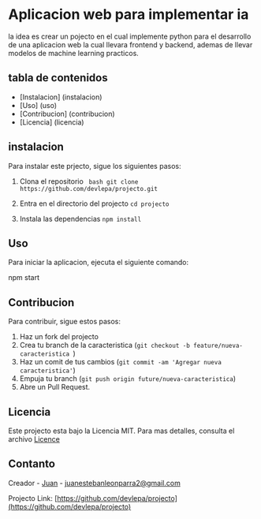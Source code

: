 # Aplicacion web para implementar ia
la idea es crear un pojecto en el cual implemente python para el desarrollo de una aplicacion web la cual llevara frontend y backend, ademas de llevar modelos de machine learning practicos.

## tabla de contenidos

- [Instalacion] (instalacion)
- [Uso] (uso)
- [Contribucion] (contribucion)
- [Licencia] (licencia)

## instalacion

Para instalar este prjecto, sigue los siguientes pasos:

1. Clona el repositorio
    `` bash git clone https://github.com/devlepa/projecto.git``

2. Entra en el directorio del projecto
    ``` cd projecto ```
3. Instala las dependencias
    ``` npm install ```

## Uso

Para iniciar la aplicacion, ejecuta el siguiente comando:

npm start

## Contribucion

Para contribuir, sigue estos pasos:

1. Haz un fork del projecto
2. Crea tu branch de la caracteristica (`git checkout -b feature/nueva-caracteristica `)
3. Haz un comit de tus cambios (`git commit -am 'Agregar nueva caracteristica'`)
4. Empuja tu branch (`git push origin future/nueva-caracteristica`)
5. Abre un Pull Request.

## Licencia

Este projecto esta bajo la Licencia MIT. Para mas detalles, consulta el archivo [Licence](LICENCE)

## Contanto

Creador - [Juan](https://github.com/devlepa) - juanestebanleonparra2@gmail.com

Projecto Link: [https://github.com/devlepa/projecto](https://github.com/devlepa/projecto)